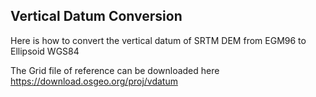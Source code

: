 ## Vertical Datum Conversion

Here is how to convert the vertical datum of SRTM DEM from EGM96 to Ellipsoid WGS84

The Grid file of reference can be downloaded here https://download.osgeo.org/proj/vdatum
